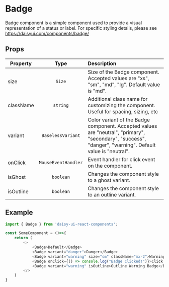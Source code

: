 # Badge

Badge component is a simple component used to provide a visual representation of a status or label. For specific styling details, please see https://daisyui.com/components/badge/

## Props

| Property        | Type           | Description  |
| ------------- |:-------------:| :-----|
| size      | `Size` | Size of the Badge component. Accepted values are "xs", "sm", "md", "lg". Default value is "md".|
| className      | `string` | Additional class name for customizing the component. Useful for spacing, sizing, etc|
| variant      | `BaselessVariant` | Color variant of the Badge component. Accepted values are "neutral", "primary", "secondary", "success", "danger", "warning". Default value is "neutral".|
| onClick      | `MouseEventHandler` | Event handler for click event on the component.|
| isGhost      | `boolean` | Changes the component style to a ghost variant.|
| isOutline      | `boolean` | Changes the component style to an outline variant.|

## Example

```Javascript
import { Badge } from 'daisy-ui-react-components';

const SomeComponent = ()=>{
    return (
        <>
            <Badge>Default</Badge>
            <Badge variant="danger">Danger</Badge>
            <Badge variant="warning" size="sm" className="mx-2">Warning</Badge>
            <Badge onClick={() => console.log("Badge Clicked!")}>Click me</Badge>
            <Badge variant="warning" isOutline>Outline Warning Badge</Badge>
        </>
    )
}
```